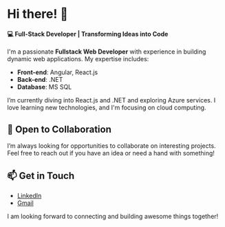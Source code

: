 # Hi there! 👋

#### 💻 Full-Stack Developer | Transforming Ideas into Code

I'm a passionate **Fullstack Web Developer** with experience in building dynamic web applications. My expertise includes:

- **Front-end**: Angular, React.js
- **Back-end**: .NET
- **Database**: MS SQL

I’m currently diving into React.js and .NET and exploring Azure services. I love learning new technologies, and I'm focusing on cloud computing.

## 💼 Open to Collaboration
I’m always looking for opportunities to collaborate on interesting projects. Feel free to reach out if you have an idea or need a hand with something!


## 📫 Get in Touch
- [LinkedIn](https://www.linkedin.com/in/snehal-prajapati-582146184/)
- [Gmail](snehal8prajapati@gmail.com)

I am looking forward to connecting and building awesome things together!
